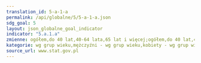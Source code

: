 ```yaml
---
translation_id: 5-a-1-a
permalink: /api/globalne/5/5-a-1-a.json
sdg_goal: 5
layout: json_globalne_goal_indicator
indicator: "5.a.1.a"
zmienne: ogółem,do 40 lat,40-64 lata,65 lat i więcej;ogółem,do 40 lat,40-64 lata,65 lat i więcej;ogółem,do 40 lat,40-64 lata,65 lat i więcej
kategorie: wg grup wieku,mężczyźni - wg grup wieku,kobiety - wg grup wieku
source_url: www.stat.gov.pl
---
```

